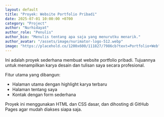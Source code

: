```yaml
---
layout: default
title: "Proyek: Website Portfolio Pribadi"
date: 2025-07-01 10:00:00 +0700
category: "Project"
author: "Nurhidayat"
author_role: "Penulis"
author_bio: "Menulis tentang apa saja yang menurutku menarik."
author_avatar: "/assets/image/nurimator-logo-512.webp"
image: "https://placehold.co/1200x600/111827/7986cb?text=Portfolio+Web"
---
```


Ini adalah proyek sederhana membuat website portfolio pribadi. Tujuannya untuk menampilkan karya desain dan tulisan saya secara profesional.

Fitur utama yang dibangun:
- Halaman utama dengan highlight karya terbaru
- Halaman tentang saya
- Kontak dengan form sederhana

Proyek ini menggunakan HTML dan CSS dasar, dan dihosting di GitHub Pages agar mudah diakses siapa saja.

